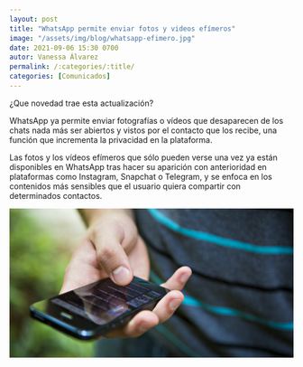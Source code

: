 ```yaml
---
layout: post
title: "WhatsApp permite enviar fotos y videos efímeros"
image: "/assets/img/blog/whatsapp-efimero.jpg"
date: 2021-09-06 15:30 0700
autor: Vanessa Álvarez
permalink: /:categories/:title/
categories: [Comunicados]
---
```


¿Que novedad trae esta actualización?



WhatsApp ya permite enviar fotografías o vídeos que desaparecen de los chats nada más ser abiertos y vistos por el contacto que los recibe, una función que incrementa la privacidad en la plataforma.

Las fotos y los vídeos efímeros que sólo pueden verse una vez ya están disponibles en WhatsApp tras hacer su aparición con anterioridad en plataformas como Instagram, Snapchat o Telegram, y se enfoca en los contenidos más sensibles que el usuario quiera compartir con determinados contactos.

<img src="/assets/img/blog/whatsapp-efimero.jpg" class="img-fluid" alt="WhatsApp Efímero">